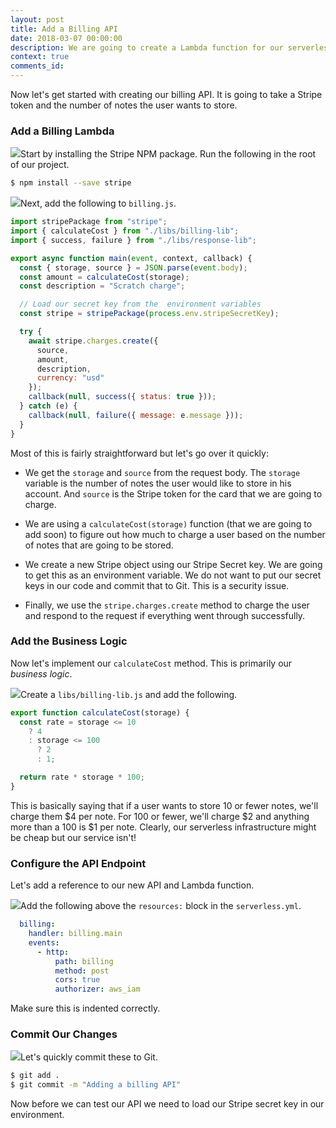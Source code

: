 ```yaml
---
layout: post
title: Add a Billing API
date: 2018-03-07 00:00:00
description: We are going to create a Lambda function for our serverless billing API. It will take the Stripe token that is passed in from our app and use the Stripe JS SDK to process the payment.
context: true
comments_id:
---
```


Now let's get started with creating our billing API. It is going to take a Stripe token and the number of notes the user wants to store.

### Add a Billing Lambda

<img class="code-marker" src="/assets/s.png" />Start by installing the Stripe NPM package. Run the following in the root of our project.

``` bash
$ npm install --save stripe
```

<img class="code-marker" src="/assets/s.png" />Next, add the following to `billing.js`.

``` js
import stripePackage from "stripe";
import { calculateCost } from "./libs/billing-lib";
import { success, failure } from "./libs/response-lib";

export async function main(event, context, callback) {
  const { storage, source } = JSON.parse(event.body);
  const amount = calculateCost(storage);
  const description = "Scratch charge";

  // Load our secret key from the  environment variables
  const stripe = stripePackage(process.env.stripeSecretKey);

  try {
    await stripe.charges.create({
      source,
      amount,
      description,
      currency: "usd"
    });
    callback(null, success({ status: true }));
  } catch (e) {
    callback(null, failure({ message: e.message }));
  }
}
```

Most of this is fairly straightforward but let's go over it quickly:

- We get the `storage` and `source` from the request body. The `storage` variable is the number of notes the user would like to store in his account. And `source` is the Stripe token for the card that we are going to charge.

- We are using a `calculateCost(storage)` function (that we are going to add soon) to figure out how much to charge a user based on the number of notes that are going to be stored.

- We create a new Stripe object using our Stripe Secret key. We are going to get this as an environment variable. We do not want to put our secret keys in our code and commit that to Git. This is a security issue.

- Finally, we use the `stripe.charges.create` method to charge the user and respond to the request if everything went through successfully.

### Add the Business Logic

Now let's implement our `calculateCost` method. This is primarily our *business logic*.

<img class="code-marker" src="/assets/s.png" />Create a `libs/billing-lib.js` and add the following.

``` js
export function calculateCost(storage) {
  const rate = storage <= 10
    ? 4
    : storage <= 100
      ? 2
      : 1;

  return rate * storage * 100;
}
```

This is basically saying that if a user wants to store 10 or fewer notes, we'll charge them $4 per note. For 100 or fewer, we'll charge $2 and anything more than a 100 is $1 per note. Clearly, our serverless infrastructure might be cheap but our service isn't!

### Configure the API Endpoint

Let's add a reference to our new API and Lambda function.

<img class="code-marker" src="/assets/s.png" />Add the following above the `resources:` block in the `serverless.yml`.

``` yml
  billing:
    handler: billing.main
    events:
      - http:
          path: billing
          method: post
          cors: true
          authorizer: aws_iam
```

Make sure this is indented correctly.

### Commit Our Changes

<img class="code-marker" src="/assets/s.png" />Let's quickly commit these to Git.

``` bash
$ git add .
$ git commit -m "Adding a billing API"
```

Now before we can test our API we need to load our Stripe secret key in our environment.
